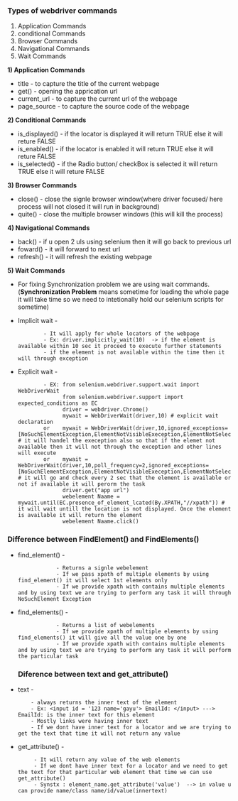 ### Types of webdriver commands
1) Application Commands
2) conditional Commands
3) Browser Commands
4) Navigational Commands
5) Wait Commands

**1) Application Commands**
* title - to capture the title of the current webpage
* get() - opening the apprication url
* current_url - to capture the current url of the webpage
* page_source - to capture the source code of the webpage
  
**2) Conditional Commands**
* is_displayed() - if the locator is displayed it will return TRUE else it will reture FALSE
* is_enabled() - if the locator is enabled it will return TRUE else it will reture FALSE
* is_selected() - if the Radio button/ checkBox is selected it will return TRUE else it will reture FALSE

**3) Browser Commands**
* close() - close the signle browser window(where driver focused/ here process will not closed it will run in background)
* quite() - close the multiple browser windows (this will kill the process)

**4) Navigational Commands**
* back() - if u open 2 uls using selenium then it will go back to previous url
* foward() - it will forward to next url
* refresh() - it will refresh the existing webpage

**5) Wait Commands**
* For fixing Synchronization problem we are using wait commands. (**Synchronization Problem** means sometime for loading the whole page it will take time so we need to intetionally hold our selenium scripts for sometime)
* Implicit wait -

              - It will apply for whole locators of the webpage
              - Ex: driver.implicitly_wait(10)  -> if the element is available within 10 sec it proceed to execute further statements
              - if the element is not available within the time then it will through exception
     
* Explicit wait -

              - EX: from selenium.webdriver.support.wait import WebDriverWait
                    from selenium.webdriver.support import expected_conditions as EC
                    driver = webdriver.Chrome()
                    mywait = WebDriverWait(driver,10) # explicit wait declaration
              or    mywait = WebDriverWait(driver,10,ignored_exceptions=[NoSuchElementException,ElementNotVisibleExeception,ElementNotSelectableException]) # it will handel the exeception also so that if the elemet not available then it will not through the exception and other lines will execute
              or    mywait = WebDriverWait(driver,10,poll_frequency=2,ignored_exceptions=[NoSuchElementException,ElementNotVisibleExeception,ElementNotSelectableException]) # it will go and check every 2 sec that the element is available or not if available it will perorm the task
                    driver.get("app url")
                    webelement Naame = mywait.until(EC.presence_of_element_lcated(By.XPATH,"//xpath")) # it will wait untill the location is not displayed. Once the element is available it will return the element
                    webelement Naame.click()


### Difference between FindElement() and FindElements()
* find_element() -
  
                  - Returns a signle webelement
                  - If we pass xpath of multiple elements by using find_element() it will select 1st elements only
                  - If we provide xpath with contains multiple elements and by using text we are trying to perform any task it will through NoSuchElement Exception

* find_elements() -


                  - Returns a list of webelements
                  - If we provide xpath of multiple elements by using find_elements() it will give all the value one by one
                  - If we provide xpath with contains multiple elements and by using text we are trying to perform any task it will perform the particular task


  ### Diference between text and get_attribute()
* text -

          - always returns the inner text of the element
          - Ex: <input id = '123 name='gayu'> EmailId: </input> ---> EmailId: is the inner text for this element
          - Mostly links were having inner text
          - If we dont have inner text for a locator and we are trying to get the text that time it will not return any value
 

* get_attribute() - 

           - It will return any value of the web elements
           - If we dont have inner text for a locator and we need to get the text for that particular web element that time we can use get_attribute()
           - Synstx : element_name.get_attribute('value')  --> in value u can provide name/class name/id/value(innertext)
